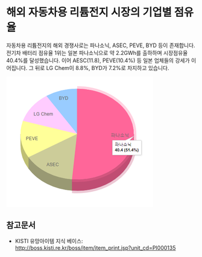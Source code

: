 # 해외 자동차용 리튬전지 시장의 기업별 점유율

자동차용 리튬전지의 해외 경쟁사로는 파나소닉, ASEC, PEVE, BYD 등이 존재합니다. 
전기차 배터리 점유율 1위는 일본 파나소닉으로 약 2.2GWh를 출하하며 시장점유율 40.4%를 달성했습니다. 
이어 AESC(11.8), PEVE(10.4%) 등 일본 업체들의 강세가 이어집니다. 
그 뒤로 LG Chem이 8.8%, BYD가 7.2%로 차지하고 있습니다.

!["이차전지_전략제품_현황분석",_중소기업_기술로드맵,_2015](./images/자동차용리튬전지_Q14_2_2.PNG)


## 참고문서
- KISTI 유망아이템 지식 베이스: http://boss.kisti.re.kr/boss/item/item_print.jsp?unit_cd=PI000135
